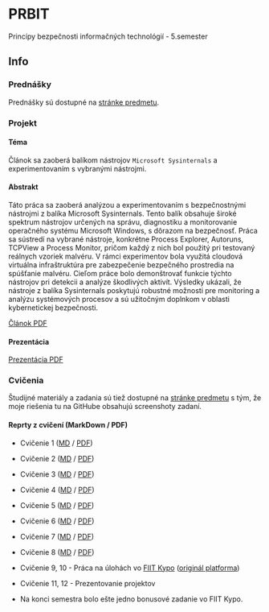 # PRBIT
Princípy bezpečnosti informačných technológií - 5.semester

## Info

### Prednášky

Prednášky sú dostupné na [stránke predmetu](http://www2.fiit.stuba.sk/~lastinec/prbit.html).

### Projekt

#### Téma

Článok sa zaoberá balíkom nástrojov `Microsoft Sysinternals` a experimentovaním s vybranými nástrojmi.

#### Abstrakt

Táto práca sa zaoberá analýzou a experimentovaním s bezpečnostnými nástrojmi z balíka Microsoft Sysinternals. Tento balík obsahuje široké spektrum nástrojov určených na správu, diagnostiku a monitorovanie operačného systému Microsoft Windows, s dôrazom na bezpečnosť. Práca sa sústredí na vybrané nástroje, konkrétne Process Explorer, Autoruns, TCPView a Process Monitor, pričom každý z nich bol použitý pri testovaný reálnych vzoriek malvéru. V rámci experimentov bola využitá cloudová virtuálna infraštruktúra pre zabezpečenie bezpečného prostredia na spúšťanie malvéru. Cieľom práce bolo demonštrovať funkcie týchto nástrojov pri detekcii a analýze škodlivých aktivít. Výsledky ukázali, že nástroje z balíka Sysinternals poskytujú robustné možnosti pre monitoring a analýzu systémových procesov a sú užitočným doplnkom v oblasti kybernetickej bezpečnosti.

[Článok PDF](./projekt/projekt/main.pdf)

#### Prezentácia

[Prezentácia PDF](./projekt/prezentacia/main.pdf)

### Cvičenia

Študijné materiály a zadania sú tiež dostupné na [stránke predmetu](http://www2.fiit.stuba.sk/~lastinec/prbit.html) s tým, že moje riešenia tu na GitHube obsahujú screenshoty zadaní.

#### Reprty z cvičení (MarkDown / PDF)

- Cvičenie 1 ([MD](./cvicenia/1cviko/uloha1.md) / [PDF](./cvicenia/1cviko/uloha1.pdf))
- Cvičenie 2 ([MD](./cvicenia/2cviko/uloha2.md) / [PDF](./cvicenia/2cviko/uloha2.pdf))
- Cvičenie 3 ([MD](./cvicenia/3cviko/uloha3.md) / [PDF](./cvicenia/3cviko/uloha3.pdf))
- Cvičenie 4 ([MD](./cvicenia/4cviko/uloha4.md) / [PDF](./cvicenia/4cviko/uloha4.pdf))
- Cvičenie 5 ([MD](./cvicenia/5cviko/uloha5.md) / [PDF](./cvicenia/5cviko/uloha5.pdf))
- Cvičenie 6 ([MD](./cvicenia/6cviko/uloha6.md) / [PDF](./cvicenia/6cviko/uloha6.pdf))
- Cvičenie 7 ([MD](./cvicenia/7cviko/uloha7.md) / [PDF](./cvicenia/7cviko/uloha7.pdf))
- Cvičenie 8 ([MD](./cvicenia/8cviko/uloha8.md) / [PDF](./cvicenia/8cviko/uloha8.pdf))

- Cvičenie 9, 10 - Práca na úlohách vo [FIIT Kypo](https://crp.kypo.fiit.stuba.sk/) ([originál platforma](https://crp.kypo.muni.cz/))
- Cvičenie 11, 12  - Prezentovanie projektov
- Na konci semestra bolo ešte jedno bonusové zadanie vo FIIT Kypo.